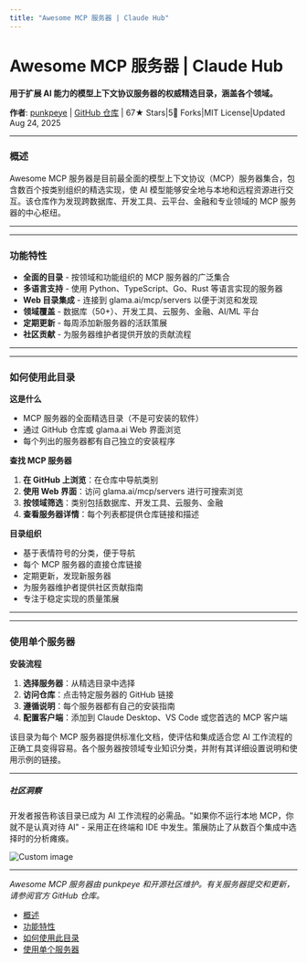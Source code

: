 ```yaml
---
title: "Awesome MCP 服务器 | Claude Hub"
---
```


# Awesome MCP 服务器 | Claude Hub

**用于扩展 AI 能力的模型上下文协议服务器的权威精选目录，涵盖各个领域。**

**作者**: [punkpeye](https://github.com/punkpeye)  |  [GitHub 仓库](https://github.com/punkpeye/awesome-mcp-servers)  |  67★ Stars|5🍴 Forks|MIT License|Updated Aug 24, 2025

* * *

### 概述[​](#overview)

Awesome MCP 服务器是目前最全面的模型上下文协议（MCP）服务器集合，包含数百个按类别组织的精选实现，使 AI 模型能够安全地与本地和远程资源进行交互。该仓库作为发现跨数据库、开发工具、云平台、金融和专业领域的 MCP 服务器的中心枢纽。

* * *

* * *

### 功能特性[​](#features)

-   **全面的目录** - 按领域和功能组织的 MCP 服务器的广泛集合
-   **多语言支持** - 使用 Python、TypeScript、Go、Rust 等语言实现的服务器
-   **Web 目录集成** - 连接到 glama.ai/mcp/servers 以便于浏览和发现
-   **领域覆盖** - 数据库（50+）、开发工具、云服务、金融、AI/ML 平台
-   **定期更新** - 每周添加新服务器的活跃策展
-   **社区贡献** - 为服务器维护者提供开放的贡献流程

* * *

* * *

### 如何使用此目录[​](#how-to-use)

**这是什么**

-   MCP 服务器的全面精选目录（不是可安装的软件）
-   通过 GitHub 仓库或 glama.ai Web 界面浏览
-   每个列出的服务器都有自己独立的安装程序

**查找 MCP 服务器**

1.  **在 GitHub 上浏览**：在仓库中导航类别
2.  **使用 Web 界面**：访问 glama.ai/mcp/servers 进行可搜索浏览
3.  **按领域筛选**：类别包括数据库、开发工具、云服务、金融
4.  **查看服务器详情**：每个列表都提供仓库链接和描述

**目录组织**

-   基于表情符号的分类，便于导航
-   每个 MCP 服务器的直接仓库链接
-   定期更新，发现新服务器
-   为服务器维护者提供社区贡献指南
-   专注于稳定实现的质量策展

* * *

* * *

### 使用单个服务器[​](#using-servers)

**安装流程**

1.  **选择服务器**：从精选目录中选择
2.  **访问仓库**：点击特定服务器的 GitHub 链接
3.  **遵循说明**：每个服务器都有自己的安装指南
4.  **配置客户端**：添加到 Claude Desktop、VS Code 或您首选的 MCP 客户端

该目录为每个 MCP 服务器提供标准化文档，使评估和集成适合您 AI 工作流程的正确工具变得容易。各个服务器按领域专业知识分类，并附有其详细设置说明和使用示例的链接。

* * *

##### 社区洞察

开发者报告称该目录已成为 AI 工作流程的必需品。"如果你不运行本地 MCP，你就不是认真对待 AI" - 采用正在终端和 IDE 中发生。策展防止了从数百个集成中选择时的分析瘫痪。

<img src="/img/discovery/036_cl_orange.png" alt="Custom image" style="max-width: 165px; height: auto;" />

* * *

*Awesome MCP 服务器由 punkpeye 和开源社区维护。有关服务器提交和更新，请参阅官方 GitHub 仓库。*

-   [概述](#overview)
-   [功能特性](#features)
-   [如何使用此目录](#how-to-use)
-   [使用单个服务器](#using-servers)